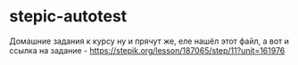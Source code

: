 # stepic-autotest
Домашние задания к курсу
ну и прячут же, еле нашёл этот файл, а вот и ссылка на задание - https://stepik.org/lesson/187065/step/11?unit=161976
